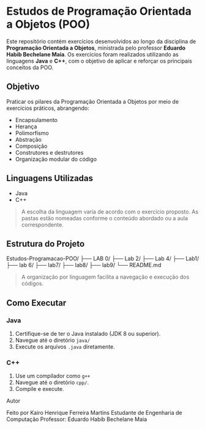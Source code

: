 # Estudos de Programação Orientada a Objetos (POO)

Este repositório contém exercícios desenvolvidos ao longo da disciplina de **Programação Orientada a Objetos**, ministrada pelo professor **Eduardo Habib Bechelane Maia**. Os exercícios foram realizados utilizando as linguagens **Java** e **C++**, com o objetivo de aplicar e reforçar os principais conceitos da POO.

## Objetivo

Praticar os pilares da Programação Orientada a Objetos por meio de exercícios práticos, abrangendo:

- Encapsulamento  
- Herança  
- Polimorfismo  
- Abstração  
- Composição  
- Construtores e destrutores  
- Organização modular do código  

## Linguagens Utilizadas

- Java
- C++

> A escolha da linguagem varia de acordo com o exercício proposto. As pastas estão nomeadas conforme o conteúdo abordado ou a aula correspondente.

## Estrutura do Projeto

Estudos-Programacao-POO/
├── LAB 0/
├── Lab 2/
├── Lab 4/
├── Lab1/
├── lab 6/
├── lab7/
├── lab8/
├── lab9/
└── README.md


> A organização por linguagem facilita a navegação e execução dos códigos.

## Como Executar

### Java

1. Certifique-se de ter o Java instalado (JDK 8 ou superior).
2. Navegue até o diretório `java/` 
3. Execute os arquivos `.java` diretamente.

### C++

1. Use um compilador como `g++`
2. Navegue até o diretório `cpp/`.
3. Compile e execute.

Autor

Feito por Kairo Henrique Ferreira Martins
Estudante de Engenharia de Computação
Professor: Eduardo Habib Bechelane Maia
